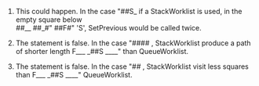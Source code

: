 1. This could happen. In the case "##S_  if a StackWorklist is used, in the empty square below   
								   ##__
								   ##_#"
								   ##F#"
'S', SetPrevious would be called twice.

2. The statement is false. In the case "#### , StackWorklist produce a path of shorter length
										F___
										_##S
										____"
than QueueWorklist.

3. The statement is false. In the case "#_#_ , StackWorklist visit less squares than
										F___
										_##S
										____"
QueueWorklist.